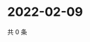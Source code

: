 # 2022-02-09

共 0 条

<!-- BEGIN WEIBO -->
<!-- 最后更新时间 Wed Feb 09 2022 08:44:49 GMT+0800 (China Standard Time) -->

<!-- END WEIBO -->
